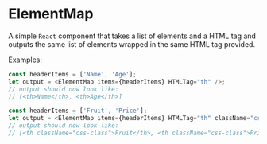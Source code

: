 # ElementMap

A simple `React` component that takes a list of elements and a HTML tag and outputs the same list of elements wrapped in the same HTML tag provided.

Examples:

```js
const headerItems = ['Name', 'Age'];
let output = <ElementMap items={headerItems} HTMLTag="th" />;
// output should now look like:
// [<th>Name</th>, <th>Age</th>]
```

```js
const headerItems = ['Fruit', 'Price'];
let output = <ElementMap items={headerItems} HTMLTag="th" className="css-class" />;
// output should now look like:
// [<th className="css-class">Fruit</th>, <th className="css-class">Price</th>]
```
